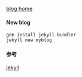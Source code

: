 

[blog home](https://theseu-s.github.io)


#### New blog
```
gem install jekyll bundler
jekyll new myblog
```


#### 参考
[jekyll](https://www.jekyll.com.cn/docs/)
